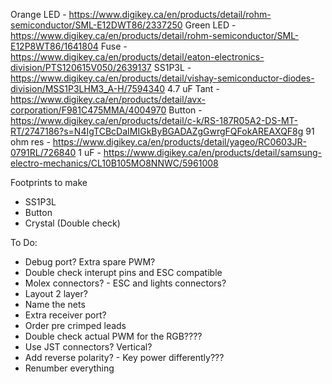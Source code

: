 Orange LED - https://www.digikey.ca/en/products/detail/rohm-semiconductor/SML-E12DWT86/2337250
Green LED - https://www.digikey.ca/en/products/detail/rohm-semiconductor/SML-E12P8WT86/1641804
Fuse - https://www.digikey.ca/en/products/detail/eaton-electronics-division/PTS120615V050/2639137
SS1P3L - https://www.digikey.ca/en/products/detail/vishay-semiconductor-diodes-division/MSS1P3LHM3_A-H/7594340
4.7 uF Tant - https://www.digikey.ca/en/products/detail/avx-corporation/F981C475MMA/4004970
Button - https://www.digikey.ca/en/products/detail/c-k/RS-187R05A2-DS-MT-RT/2747186?s=N4IgTCBcDaIMIGkByBGADAZgGwrgFQFokAREAXQF8g
91 ohm res - https://www.digikey.ca/en/products/detail/yageo/RC0603JR-0791RL/726840
1 uF - https://www.digikey.ca/en/products/detail/samsung-electro-mechanics/CL10B105MO8NNWC/5961008


Footprints to make 
- SS1P3L
- Button 
- Crystal (Double check)

To Do:
- Debug port? Extra spare PWM?
- Double check interupt pins and ESC compatible 
- Molex connectors? - ESC and lights connectors?
- Layout 2 layer?
- Name the nets
- Extra receiver port?
- Order pre crimped leads
- Double check actual PWM for the RGB????
- Use JST connectors? Vertical?
- Add reverse polarity? - Key power differently???
- Renumber everything
